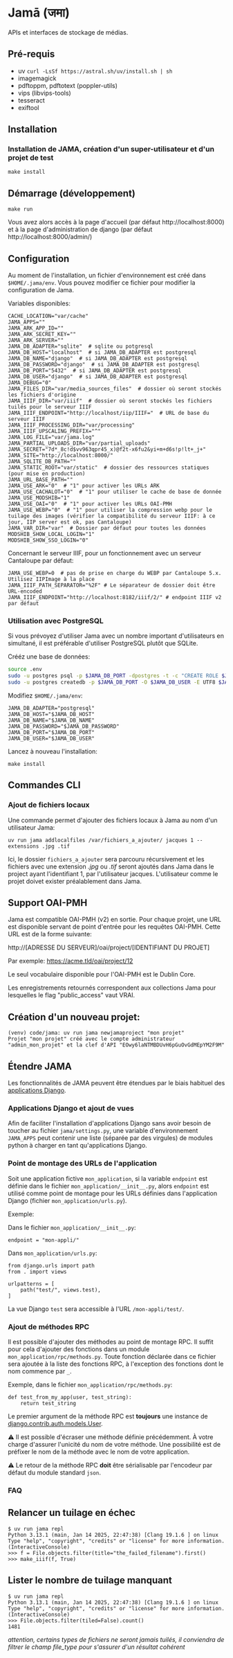 # Jamā (जमा)

APIs et interfaces de stockage de médias.

## Pré-requis

- uv `curl -LsSf https://astral.sh/uv/install.sh | sh`
- imagemagick
- pdftoppm, pdftotext (poppler-utils)
- vips (libvips-tools)
- tesseract
- exiftool

## Installation

### Installation de JAMA, création d'un super-utilisateur et d'un projet de test

    make install

## Démarrage (développement)

    make run

Vous avez alors accès à la page d'accueil (par défaut http://localhost:8000) et à la page d'administration de django (par défaut http://localhost:8000/admin/)  

## Configuration

Au moment de l'installation, un fichier d'environnement est créé dans `$HOME/.jama/env`. Vous pouvez modifier
ce fichier pour modifier la configuration de Jama.

Variables disponibles:

    CACHE_LOCATION="var/cache"
    JAMA_APPS=""
    JAMA_ARK_APP_ID=""
    JAMA_ARK_SECRET_KEY=""
    JAMA_ARK_SERVER=""
    JAMA_DB_ADAPTER="sqlite"  # sqlite ou potgresql
    JAMA_DB_HOST="localhost"  # si JAMA_DB_ADAPTER est postgresql
    JAMA_DB_NAME="django"  # si JAMA_DB_ADAPTER est postgresql
    JAMA_DB_PASSWORD="django"  # si JAMA_DB_ADAPTER est postgresql
    JAMA_DB_PORT="5432"  # si JAMA_DB_ADAPTER est postgresql
    JAMA_DB_USER="django"  # si JAMA_DB_ADAPTER est postgresql
    JAMA_DEBUG="0"
    JAMA_FILES_DIR="var/media_sources_files"  # dossier où seront stockés les fichiers d'origine
    JAMA_IIIF_DIR="var/iiif"  # dossier où seront stockés les fichiers tuilés pour le serveur IIIF
    JAMA_IIIF_ENDPOINT="http://localhost/iip/IIIF="  # URL de base du serveur IIIF
    JAMA_IIIF_PROCESSING_DIR="var/processing"
    JAMA_IIIF_UPSCALING_PREFIX="^"
    JAMA_LOG_FILE="var/jama.log"
    JAMA_PARTIAL_UPLOADS_DIR="var/partial_uploads"
    JAMA_SECRET="7d*_8c!d$vv963qpr45_x)@f2t-x6fu2&yi+m+d6s!p!lt+_j+"
    JAMA_SITE="http://localhost:8000/"
    JAMA_SQLITE_DB_PATH=""
    JAMA_STATIC_ROOT="var/static"  # dossier des ressources statiques (pour mise en production)
    JAMA_URL_BASE_PATH=""
    JAMA_USE_ARK="0"  # "1" pour activer les URLs ARK
    JAMA_USE_CACHALOT="0"  # "1" pour utiliser le cache de base de donnée
    JAMA_USE_MODSHIB="1"
    JAMA_USE_OAI="0"  # "1" pour activer les URLs OAI-PMH
    JAMA_USE_WEBP="0"  # "1" pour utiliser la compression webp pour le tuilage des images (vérifier la compatibilité du serveur IIIF: à ce jour, IIP server est ok, pas Cantaloupe)
    JAMA_VAR_DIR="var"  # Dossier par défaut pour toutes les données
    MODSHIB_SHOW_LOCAL_LOGIN="1"
    MODSHIB_SHOW_SSO_LOGIN="0"

Concernant le serveur IIIF, pour un fonctionnement avec un serveur Cantaloupe par défaut:

    JAMA_USE_WEBP=0  # pas de prise en charge du WEBP par Cantaloupe 5.x. Utilisez IIPImage à la place
    JAMA_IIIF_PATH_SEPARATOR="%2F" # Le séparateur de dossier doit être URL-encoded
    JAMA_IIIF_ENDPOINT="http://localhost:8182/iiif/2/" # endpoint IIIF v2 par défaut

### Utilisation avec PostgreSQL

Si vous prévoyez d'utiliser Jama avec un nombre important d'utilisateurs en simultané, il est 
préférable d'utiliser PostgreSQL plutôt que SQLite.

Crééz une base de données:

```bash
source .env
sudo -u postgres psql -p $JAMA_DB_PORT -dpostgres -t -c "CREATE ROLE $JAMA_DB_USER ENCRYPTED PASSWORD '$JAMA_DB_PASSWORD' NOSUPERUSER NOCREATEDB NOCREATEROLE INHERIT LOGIN;"
sudo -u postgres createdb -p $JAMA_DB_PORT -O $JAMA_DB_USER -E UTF8 $JAMA_DB_NAME;
```

Modifiez `$HOME/.jama/env`:

    JAMA_DB_ADAPTER="postgresql"
    JAMA_DB_HOST="$JAMA_DB_HOST"
    JAMA_DB_NAME="$JAMA_DB_NAME"
    JAMA_DB_PASSWORD="$JAMA_DB_PASSWORD"
    JAMA_DB_PORT="$JAMA_DB_PORT"
    JAMA_DB_USER="$JAMA_DB_USER"

Lancez à nouveau l'installation:

    make install

## Commandes CLI

### Ajout de fichiers locaux

Une commande permet d'ajouter des fichiers locaux à Jama au nom d'un
utilisateur Jama:

    uv run jama addlocalfiles /var/fichiers_a_ajouter/ jacques 1 --extensions .jpg .tif

Ici, le dossier `fichiers_a_ajouter` sera parcouru récursivement et les fichiers
avec une extension _.jpg_ ou _.tif_ seront ajoutés dans Jama dans le project ayant l'identifiant 1,
par l'utilisateur jacques. L'utilisateur comme le projet doivet exister préalablement dans Jama.

## Support OAI-PMH

Jama est compatible OAI-PMH (v2) en sortie. Pour chaque projet, une URL est disponible
servant de point d'entrée pour les requêtes OAI-PMH. Cette URL est de la forme suivante:

http://[ADRESSE DU SERVEUR]/oai/project/[IDENTIFIANT DU PROJET]

Par exemple: https://acme.tld/oai/project/12

Le seul vocabulaire disponible pour l'OAI-PMH est le Dublin Core.

Les enregistrements retournés correspondent aux collections Jama pour lesquelles le flag
"public_access" vaut VRAI.

## Création d'un nouveau projet:

    (venv) code/jama: uv run jama newjamaproject "mon projet"
    Projet "mon projet" créé avec le compte administrateur "admin_mon_projet" et la clef d'API "EOwy6laNTMBDUvH6pGuOvGdMEpYM2F9M"

## Étendre JAMA

Les fonctionnalités de JAMA peuvent être étendues par le biais habituel des
[applications Django](https://docs.djangoproject.com/fr/4.0/ref/applications/).

### Applications Django et ajout de vues

Afin de faciliter l'installation d'applications Django sans avoir besoin de toucher au fichier `jama/settings.py`, une
variable d'environnement `JAMA_APPS` peut contenir une liste (séparée par des virgules) de modules python à charger en
tant
qu'applications Django.

### Point de montage des URLs de l'application

Soit une application fictive `mon_application`, si la variable `endpoint` est définie dans le fichier
`mon_application/__init__.py`, alors `endpoint` est utilisé comme point de montage pour les URLs définies dans
l'application Django (fichier `mon_application/urls.py`).

Exemple:

Dans le fichier `mon_application/__init__.py`:

```
endpoint = "mon-appli/"
```

Dans `mon_application/urls.py`:

```
from django.urls import path
from . import views

urlpatterns = [
    path("test/", views.test),
]
```

La vue Django `test` sera accessible à l'URL `/mon-appli/test/`.

### Ajout de méthodes RPC

Il est possible d'ajouter des méthodes au point de montage RPC. Il suffit pour cela d'ajouter des fonctions dans un
module `mon_application/rpc/methods.py`. Toute fonction déclarée dans ce fichier sera ajoutée à la liste des fonctions
RPC, à l'exception des fonctions dont le nom commence par `_`.

Exemple, dans le fichier `mon_application/rpc/methods.py`:

```
def test_from_my_app(user, test_string):
    return test_string
```

Le premier argument de la méthode RPC est __toujours__ une instance de
[django.contrib.auth.models.User](https://docs.djangoproject.com/fr/4.0/ref/contrib/auth/#django.contrib.auth.models.User).

⚠️ Il est possible d'écraser une méthode définie précédemment. À votre charge d'assurer l'unicité du nom de votre
méthode.
Une possibilité est de préfixer le nom de la méthode avec le nom de votre application.

⚠️ Le retour de la méthode RPC __doit__ être sérialisable par l'encodeur par défaut du module standard `json`.


### FAQ

## Relancer un tuilage en échec
```
$ uv run jama repl
Python 3.13.1 (main, Jan 14 2025, 22:47:38) [Clang 19.1.6 ] on linux
Type "help", "copyright", "credits" or "license" for more information.
(InteractiveConsole)
>>> f = File.objects.filter(title="the_failed_filename").first()
>>> make_iiif(f, True)
```

## Lister le nombre de tuilage manquant
```
$ uv run jama repl
Python 3.13.1 (main, Jan 14 2025, 22:47:38) [Clang 19.1.6 ] on linux
Type "help", "copyright", "credits" or "license" for more information.
(InteractiveConsole)
>>> File.objects.filter(tiled=False).count()
1481
```
_attention, certains types de fichiers ne seront jamais tuilés, il conviendra de filtrer le champ file\_type pour s'assurer d'un résultat cohérent_